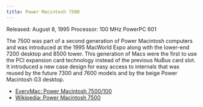 ```yaml
---
title: Power Macintosh 7500
---
```


Released: August 8, 1995
Processor: 100 MHz PowerPC 601

The 7500 was part of a second generation of Power Macintosh computers and was introduced at the 1995 MacWorld Expo along with the lower-end 7200 desktop and 8500 tower. This generation of Macs were the first to use the PCI expansion card technology instead of the previous NuBus card slot. It introduced a new case design for easy access to internals that was reused by the future 7300 and 7600 models and by the beige Power Macintosh G3 desktop.

- [EveryMac: Power Macintosh 7500/100](https://everymac.com/systems/apple/powermac/specs/powermac_7500_100.html)
- [Wikipedia: Power Macintosh 7500](https://en.wikipedia.org/wiki/Power_Macintosh_7500)
